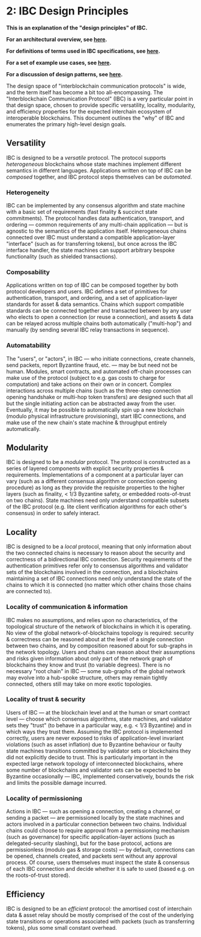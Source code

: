 # 2: IBC Design Principles

**This is an explanation of the "design principles" of IBC.**

**For an architectural overview, see [here](./1_IBC_ARCHITECTURE.md).**

**For definitions of terms used in IBC specifications, see [here](./3_IBC_TERMINOLOGY.md).**

**For a set of example use cases, see [here](./4_IBC_USECASES.md).**

**For a discussion of design patterns, see [here](./5_IBC_DESIGN_PATTERNS.md).**

The design space of "interblockchain communication protocols" is wide, and the term itself has become a bit too all-encompassing. The "Interblockchain Communication Protocol" (IBC) is a very particular point in that design space, chosen to provide specific versatility, locality, modularity, and efficiency properties for the expected interchain ecosystem of interoperable blockchains. This document outlines the "why" of IBC and enumerates the primary high-level design goals.

## Versatility

IBC is designed to be a *versatile* protocol. The protocol supports *heterogeneous* blockchains whose state machines implement different semantics in different languages. Applications written on top of IBC can be *composed* together, and IBC protocol steps themselves can be *automated*.

### Heterogeneity

IBC can be implemented by any consensus algorithm and state machine with a basic set of requirements (fast finality & succinct state commitments). The protocol handles data authentication, transport, and ordering — common requirements of any multi-chain application — but is agnostic to the semantics of the application itself. Heterogeneous chains connected over IBC must understand a compatible application-layer "interface" (such as for transferring tokens), but once across the IBC interface handler, the state machines can support arbitrary bespoke functionality (such as shielded transactions).

### Composability

Applications written on top of IBC can be composed together by both protocol developers and users. IBC defines a set of primitives for authentication, transport, and ordering, and a set of application-layer standards for asset & data semantics. Chains which support compatible standards can be connected together and transacted between by any user who elects to open a connection (or reuse a connection), and assets & data can be relayed across multiple chains both automatically ("multi-hop") and manually (by sending several IBC relay transactions in sequence).

### Automatability

The "users", or "actors", in IBC — who initiate connections, create channels, send packets, report Byzantine fraud, etc. — may be but need not be human. Modules, smart contracts, and automated off-chain processes can make use of the protocol (subject to e.g. gas costs to charge for computation) and take actions on their own or in concert. Complex interactions across multiple chains (such as the three-step connection opening handshake or multi-hop token transfers) are designed such that all but the single initiating action can be abstracted away from the user. Eventually, it may be possible to automatically spin up a new blockchain (modulo physical infrastructure provisioning), start IBC connections, and make use of the new chain's state machine & throughput entirely automatically.

## Modularity

IBC is designed to be a *modular* protocol. The protocol is constructed as a series of layered components with explicit security properties & requirements. Implementations of a component at a particular layer can vary (such as a different consensus algorithm or connection opening procedure) as long as they provide the requisite properties to the higher layers (such as finality, < 1/3 Byzantine safety, or embedded roots-of-trust on two chains). State machines need only understand compatible subsets of the IBC protocol (e.g. lite client verification algorithms for each other's consensus) in order to safely interact.

## Locality

IBC is designed to be a *local* protocol, meaning that only information about the two connected chains is necessary to reason about the security and correctness of a bidirectional IBC connection. Security requirements of the authentication primitives refer only to consensus algorithms and validator sets of the blockchains involved in the connection, and a blockchains maintaining a set of IBC connections need only understand the state of the chains to which it is connected (no matter which other chains those chains are connected to). 

### Locality of communication & information

IBC makes no assumptions, and relies upon no characteristics, of the topological structure of the network of blockchains in which it is operating. No view of the global network-of-blockchains topology is required: security & correctness can be reasoned about at the level of a single connection between two chains, and by composition reasoned about for sub-graphs in the network topology. Users and chains can reason about their assumptions and risks given information about only part of the network graph of blockchains they know and trust (to variable degrees). There is no necessary "root chain" in IBC — some sub-graphs of the global network may evolve into a hub-spoke structure, others may remain tightly connected, others still may take on more exotic topologies.

### Locality of trust & security

Users of IBC — at the blockchain level and at the human or smart contract level — choose which consensus algorithms, state machines, and validator sets they "trust" (to behave in a particular way, e.g. < 1/3 Byzantine) and in which ways they trust them. Assuming the IBC protocol is implemented correctly, users are never exposed to risks of application-level invariant violations (such as asset inflation) due to Byzantine behaviour or faulty state machines transitions committed by validator sets or blockchains they did not explicitly decide to trust. This is particularly important in the expected large network topology of interconnected blockchains, where some number of blockchains and validator sets can be expected to be Byzantine occasionally — IBC, implemented conservatively, bounds the risk and limits the possible damage incurred.

### Locality of permissioning

Actions in IBC — such as opening a connection, creating a channel, or sending a packet — are permissioned locally by the state machines and actors involved in a particular connection between two chains. Individual chains could choose to require approval from a permissioning mechanism (such as governance) for specific application-layer actions (such as delegated-security slashing), but for the base protocol, actions are permissionless (modulo gas & storage costs) — by default, connections can be opened, channels created, and packets sent without any approval process. Of course, users themselves must inspect the state & consensus of each IBC connection and decide whether it is safe to used (based e.g. on the roots-of-trust stored).

## Efficiency

IBC is designed to be an *efficient* protocol: the amortised cost of interchain data & asset relay should be mostly comprised of the cost of the underlying state transitions or operations associated with packets (such as transferring tokens), plus some small constant overhead.
